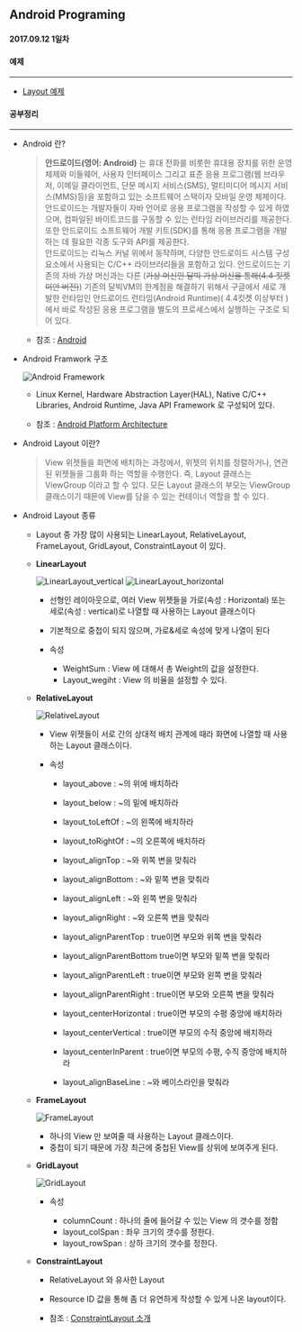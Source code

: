 Android Programing
----------------------------------------------------
#### 2017.09.12 1일차

#### 예제
____________________________________________________

- [Layout 예제](https://github.com/Hooooong/DAY7_Android/tree/master/app/src/main/java/hooooong/com/basiclayout)

#### 공부정리
____________________________________________________

- Android 란?

  > __안드로이드(영어: Android)__ 는 휴대 전화를 비롯한 휴대용 장치를 위한 운영 체제와 미들웨어, 사용자 인터페이스 그리고 표준 응용 프로그램(웹 브라우저, 이메일 클라이언트, 단문 메시지 서비스(SMS), 멀티미디어 메시지 서비스(MMS)등)을 포함하고 있는 소프트웨어 스택이자 모바일 운영 체제이다. 안드로이드는 개발자들이 자바 언어로 응용 프로그램을 작성할 수 있게 하였으며, 컴파일된 바이트코드를 구동할 수 있는 런타임 라이브러리를 제공한다. 또한 안드로이드 소프트웨어 개발 키트(SDK)를 통해 응용 프로그램을 개발하는 데 필요한 각종 도구와 API를 제공한다.<br>
   안드로이드는 리눅스 커널 위에서 동작하며, 다양한 안드로이드 시스템 구성 요소에서 사용되는 C/C++ 라이브러리들을 포함하고 있다. 안드로이드는 기존의 자바 가상 머신과는 다른 (~~가상 머신인 달빅 가상 머신을 통해(4.4 킷켓 미만 버전)~~) 기존의 달빅VM의 한계점을 해결하기 위해서 구글에서 새로 개발한 런타임인 안드로이드 런타임(Android Runtime)( 4.4킷켓 이상부터 )에서 바로 작성된 응용 프로그램을 별도의 프로세스에서 실행하는 구조로 되어 있다.

   - 참조 : [Android](https://ko.wikipedia.org/wiki/%EC%95%88%EB%93%9C%EB%A1%9C%EC%9D%B4%EB%93%9C_(%EC%9A%B4%EC%98%81_%EC%B2%B4%EC%A0%9C))

- Android Framwork 구조

  ![Android Framework](https://github.com/Hooooong/DAY7_Android/blob/master/image/android-stack_2x.png)

  - Linux Kernel, Hardware Abstraction Layer(HAL), Native C/C++ Libraries, Android Runtime, Java API Framework 로 구성되어 있다.

  - 참조 : [Android Platform Architecture](https://developer.android.com/guide/platform/index.html#art)

- Android Layout 이란?

  > View 위젯들을 화면에 배치하는 과정에서, 위젯의 위치를 정렬하거나, 연관된 위젯들을 그룹화 하는 역할을 수행한다. 즉, Layout 클래스는 ViewGroup 이라고 할 수 있다. 모든 Layout 클래스의 부모는 ViewGroup 클래스이기 때문에 View를 담을 수 있는 컨테이너 역할을 할 수 있다.

- Android Layout 종류

  - Layout 중 가장 많이 사용되는 LinearLayout, RelativeLayout, FrameLayout, GridLayout, ConstraintLayout 이 있다.

  - __LinearLayout__

      ![LinearLayout_vertical](https://github.com/Hooooong/DAY7_Android/blob/master/image/LinearLayout_vertical.PNG)  ![LinearLayout_horizontal](https://github.com/Hooooong/DAY7_Android/blob/master/image/LinearLayout_horizontal.PNG)

      - 선형인 레이아웃으로, 여러 View 위젯들을 가로(속성 : Horizontal) 또는 세로(속성 : vertical)로 나열할 때 사용하는 Layout 클래스이다
      - 기본적으로 중첩이 되지 않으며, 가로&세로 속성에 맞게 나열이 된다

      - 속성

          - WeightSum : View 에 대해서 총 Weight의 값을 설정한다.
          - Layout_wegiht : View 의 비율을 설정할 수 있다.

  - __RelativeLayout__

      ![RelativeLayout](https://github.com/Hooooong/DAY7_Android/blob/master/image/RelativeLayout.PNG)

      - View 위젯들이 서로 간의 상대적 배치 관계에 때라 화면에 나열할 때 사용하는 Layout 클래스이다.

      - 속성

          - layout_above : ~의 위에 배치하라
          - layout_below : ~의 밑에 배치하라
          - layout_toLeftOf : ~의 왼쪽에 배치하라
          - layout_toRightOf : ~의 오른쪽에 배치하라

          - layout_alignTop : ~와 위쪽 변을 맞춰라
          - layout_alignBottom : ~와 밑쪽 변을 맞춰라
          - layout_alignLeft : ~와 왼쪽 변을 맞춰라
          - layout_alignRight : ~와 오른쪽 변을 맞춰라

          - layout_alignParentTop : true이면 부모와 위쪽 변을 맞춰라
          - layout_alignParentBottom true이면 부모와 밑쪽 변을 맞춰라
          - layout_alignParentLeft : true이면 부모와 왼쪽 변을 맞춰라
          - layout_alignParentRight : true이면 부모와 오른쪽 변을 맞춰라

          - layout_centerHorizontal : true이면 부모의 수평 중앙에 배치하라
          - layout_centerVertical : true이면 부모의 수직 중앙에 배치하라
          - layout_centerInParent : true이면 부모의 수평, 수직 중앙에 배치하라

          - layout_alignBaseLine : ~와 베이스라인을 맞춰라

  - __FrameLayout__

      ![FrameLayout](https://github.com/Hooooong/DAY7_Android/blob/master/image/FrameLayout.PNG)

      - 하나의 View 만 보여줄 때 사용하는 Layout 클래스이다.
      - 중첩이 되기 때문에 가장 최근에 중첩된 View를 상위에 보여주게 된다.

  - __GridLayout__

      ![GridLayout](https://github.com/Hooooong/DAY7_Android/blob/master/image/GridLayout.PNG)

      - 속성

          - columnCount : 하나의 줄에 들어갈 수 있는 View 의 갯수를 정함
          - layout_colSpan : 좌우 크기의 갯수를 정한다.
          - layout_rowSpan : 상하 크기의 갯수를 정한다.

  - __ConstraintLayout__

      - RelativeLayout 와 유사한 Layout

      - Resource ID 값을 통해 좀 더 유연하게 작성할 수 있게 나온 layout이다.

      - 참조 : [ConstraintLayout 소개](https://academy.realm.io/kr/posts/constraintlayout-it-can-do-what-now/)
